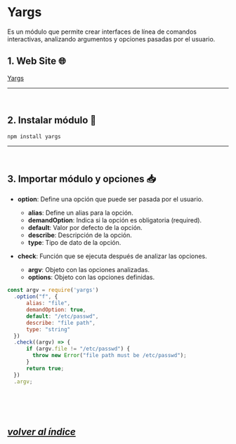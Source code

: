 # Yargs
Es un módulo que permite crear interfaces de línea de comandos interactivas, analizando argumentos y opciones pasadas por el usuario.

## 1. Web Site 🌐
[Yargs](https://yargs.js.org/docs/)

---
<br>

## 2. Instalar módulo 🔧
`npm install yargs`

---
<br>

## 3. Importar módulo y opciones 📥
- **option**: Define una opción que puede ser pasada por el usuario.
  - **alias**: Define un alias para la opción.
  - **demandOption**: Indica si la opción es obligatoria (required).
  - **default**: Valor por defecto de la opción.
  - **describe**: Descripción de la opción.
  - **type**: Tipo de dato de la opción.

- **check**: Función que se ejecuta después de analizar las opciones.
  - **argv**: Objeto con las opciones analizadas.
  - **options**: Objeto con las opciones definidas.

```javascript
const argv = require('yargs')
  .option("f", {
      alias: "file",
      demandOption: true,
      default: "/etc/passwd",
      describe: "file path",
      type: "string"
  })
  .check((argv) => {
      if (argv.file != "/etc/passwd") {
        throw new Error("file path must be /etc/passwd");
      }
      return true;
  })
  .argv;
```
<br><br><br>

## *[volver al índice](../../index.md)*